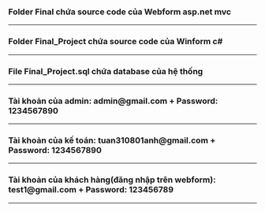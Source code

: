 <h3>Folder Final chứa source code của Webform asp.net mvc</h3><hr>
<h3>Folder Final_Project chứa source code của Winform c#</h3><hr>
<h3>File Final_Project.sql chứa database của hệ thống</h3><hr>
<h3>Tài khoản của admin: admin@gmail.com + Password: 1234567890</h3><hr>
<h3>Tài khoản của kế toán: tuan310801anh@gmail.com + Password: 1234567890</h3><hr>
<h3>Tài khoản của khách hàng(đăng nhập trên webform): test1@gmail.com + Password: 123456789</h3><hr>

